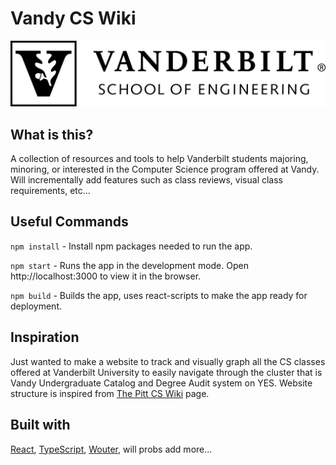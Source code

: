# Vandy CS Wiki

![VUSE Logo](/public/vuse-logo.png)

## What is this?

A collection of resources and tools to help Vanderbilt students majoring, minoring, or interested in the Computer Science program offered at Vandy. Will incrementally add features such as class reviews, visual class requirements, etc...

## Useful Commands

`npm install` - Install npm packages needed to run the app.

`npm start` - Runs the app in the development mode. Open http://localhost:3000 to view it in the browser.

`npm build` - Builds the app, uses react-scripts to make the app ready for deployment.

## Inspiration

Just wanted to make a website to track and visually graph all the CS classes offered at Vanderbilt University to easily navigate through the cluster that is Vandy Undergraduate Catalog and Degree Audit system on YES. Website structure is inspired from [The Pitt CS Wiki](https://pittcs.wiki/) page.

## Built with

[React](https://github.com/facebook/react), [TypeScript](https://github.com/microsoft/TypeScript), [Wouter](https://github.com/molefrog/wouter), will probs add more...
